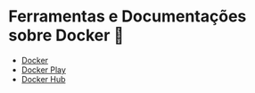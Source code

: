 # Ferramentas e Documentações sobre Docker :robot:

- [Docker](https://docs.docker.com/)
- [Docker Play](https://labs.play-with-docker.com/)
- [Docker Hub](https://hub.docker.com/?ref=login)